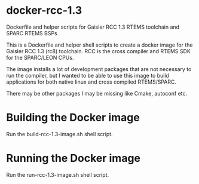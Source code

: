 # docker-rcc-1.3
Dockerfile and helper scripts for Gaisler RCC 1.3 RTEMS toolchain and SPARC RTEMS BSPs

This is a Dockerfile and helper shell scripts to create a docker image for the Gaisler RCC 1.3 (rc8) toolchain.
RCC is the cross compiler and RTEMS SDK for the SPARC/LEON CPUs.

The image installs a lot of development packages that are not necessary to run the compiler, but I wanted to be able to use this image to build applications for both native linux and cross compiled RTEMS/SPARC.

There may be other packages I may be missing like Cmake, autoconf etc.

# Building the Docker image

Run the build-rcc-1.3-image.sh shell script.

# Running the Docker image

Run the run-rcc-1.3-image.sh shell script.
